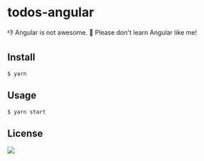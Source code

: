 # todos-angular

👎 Angular is not awesome. 🙏 Please don't learn Angular like me!

## Install

```
$ yarn
```

## Usage

```
$ yarn start
```

## License

![](https://img.shields.io/github/license/cuongw/todos-angular.svg?style=flat-square)